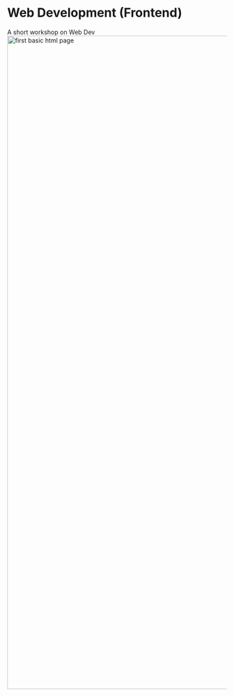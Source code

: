 # Web Development (Frontend)
A short workshop on Web Dev<img width="2518" height="1502" alt="first basic html page" src="https://github.com/user-attachments/assets/6712c38a-cc50-4d2e-b908-7d93452959b7" />

